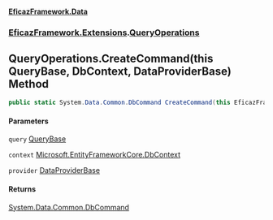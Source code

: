 #### [EficazFramework.Data](EficazFrameworkData.md 'EficazFramework Data')
### [EficazFramework.Extensions](EficazFrameworkData.md#EficazFramework.Extensions 'EficazFramework.Extensions').[QueryOperations](EficazFramework.Extensions/QueryOperations.md 'EficazFramework.Extensions.QueryOperations')

## QueryOperations.CreateCommand(this QueryBase, DbContext, DataProviderBase) Method

```csharp
public static System.Data.Common.DbCommand CreateCommand(this EficazFramework.Repositories.Services.QueryBase query, Microsoft.EntityFrameworkCore.DbContext context, EficazFramework.Providers.DataProviderBase provider);
```
#### Parameters

<a name='EficazFramework.Extensions.QueryOperations.CreateCommand(thisEficazFramework.Repositories.Services.QueryBase,Microsoft.EntityFrameworkCore.DbContext,EficazFramework.Providers.DataProviderBase).query'></a>

`query` [QueryBase](EficazFramework.Repositories.Services/QueryBase.md 'EficazFramework.Repositories.Services.QueryBase')

<a name='EficazFramework.Extensions.QueryOperations.CreateCommand(thisEficazFramework.Repositories.Services.QueryBase,Microsoft.EntityFrameworkCore.DbContext,EficazFramework.Providers.DataProviderBase).context'></a>

`context` [Microsoft.EntityFrameworkCore.DbContext](https://docs.microsoft.com/en-us/dotnet/api/Microsoft.EntityFrameworkCore.DbContext 'Microsoft.EntityFrameworkCore.DbContext')

<a name='EficazFramework.Extensions.QueryOperations.CreateCommand(thisEficazFramework.Repositories.Services.QueryBase,Microsoft.EntityFrameworkCore.DbContext,EficazFramework.Providers.DataProviderBase).provider'></a>

`provider` [DataProviderBase](EficazFramework.Providers/DataProviderBase.md 'EficazFramework.Providers.DataProviderBase')

#### Returns
[System.Data.Common.DbCommand](https://docs.microsoft.com/en-us/dotnet/api/System.Data.Common.DbCommand 'System.Data.Common.DbCommand')